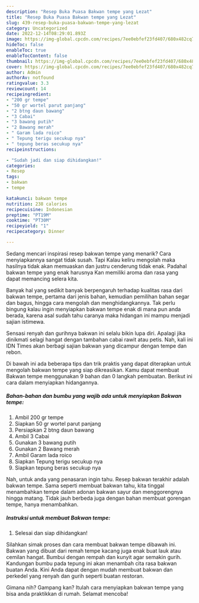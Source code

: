 ```yaml
---
description: "Resep Buka Puasa Bakwan tempe yang Lezat"
title: "Resep Buka Puasa Bakwan tempe yang Lezat"
slug: 439-resep-buka-puasa-bakwan-tempe-yang-lezat
category: Uncategorized
date: 2022-12-14T08:29:01.893Z
image: https://img-global.cpcdn.com/recipes/7ee0ebfef23fd407/680x482cq70/bakwan-tempe-foto-resep-utama.jpg
hideToc: false
enableToc: true
enableTocContent: false
thumbnail: https://img-global.cpcdn.com/recipes/7ee0ebfef23fd407/680x482cq70/bakwan-tempe-foto-resep-utama.jpg
cover: https://img-global.cpcdn.com/recipes/7ee0ebfef23fd407/680x482cq70/bakwan-tempe-foto-resep-utama.jpg
author: Admin
authorAv: notfound
ratingvalue: 3.3
reviewcount: 14
recipeingredient:
- "200 gr tempe"
- "50 gr wortel parut panjang"
- "2 btng daun bawang"
- "3 Cabai"
- "3 bawang putih"
- "2 Bawang merah"
- " Garam lada roico"
- " Tepung terigu secukup nya"
- " tepung beras secukup nya"
recipeinstructions:

- "Sudah jadi dan siap dihidangkan!"
categories:
- Resep
tags:
- bakwan
- tempe

katakunci: bakwan tempe 
nutrition: 238 calories
recipecuisine: Indonesian
preptime: "PT19M"
cooktime: "PT30M"
recipeyield: "1"
recipecategory: Dinner

---
```



Sedang mencari inspirasi resep bakwan tempe yang menarik? Cara menyiapkannya sangat tidak susah. Tapi Kalau keliru mengolah maka hasilnya tidak akan memuaskan dan justru cenderung tidak enak. Padahal bakwan tempe yang enak harusnya Kan memiliki aroma dan rasa yang dapat memancing selera kita.


Banyak hal yang sedikit banyak berpengaruh terhadap kualitas rasa dari bakwan tempe, pertama dari jenis bahan, kemudian pemilihan bahan segar dan bagus, hingga cara mengolah dan menghidangkannya. Tak perlu bingung kalau ingin menyiapkan bakwan tempe enak di mana pun anda berada, karena asal sudah tahu caranya maka hidangan ini mampu menjadi sajian istimewa.

Sensasi renyah dan gurihnya bakwan ini selalu bikin lupa diri. Apalagi jika dinikmati selagi hangat dengan tambahan cabai rawit atau petis. Nah, kali ini IDN Times akan berbagi sajian bakwan yang dicampur dengan tempe dan rebon.


Di bawah ini ada beberapa tips dan trik praktis yang dapat diterapkan untuk mengolah bakwan tempe yang siap dikreasikan. Kamu dapat membuat Bakwan tempe menggunakan 9 bahan dan 0 langkah pembuatan. Berikut ini cara dalam menyiapkan hidangannya.

<!--inarticleads1-->

##### Bahan-bahan dan bumbu yang wajib ada untuk menyiapkan Bakwan tempe:

1. Ambil 200 gr tempe
1. Siapkan 50 gr wortel parut panjang
1. Persiapkan 2 btng daun bawang
1. Ambil 3 Cabai
1. Gunakan 3 bawang putih
1. Gunakan 2 Bawang merah
1. Ambil  Garam lada roico
1. Siapkan  Tepung terigu secukup nya
1. Siapkan  tepung beras secukup nya


Nah, untuk anda yang penasaran ingin tahu. Resep bakwan terakhir adalah bakwan tempe. Sama seperti membuat bakwan tahu, kita tinggal menambahkan tempe dalam adonan bakwan sayur dan menggorengnya hingga matang. Tidak jauh berbeda juga dengan bahan membuat gorengan tempe, hanya menambahkan. 

<!--inarticleads2-->

##### Instruksi untuk membuat Bakwan tempe:


1. Selesai dan siap dihidangkan!

Silahkan simak proses dan cara membuat bakwan tempe dibawah ini. Bakwan yang dibuat dari remah tempe kacang juga enak buat lauk atau cemilan hangat. Bumbui dengan rempah dan kunyit agar semakin gurih. Kandungan bumbu pada tepung ini akan menambah cita rasa bakwan buatan Anda. Kini Anda dapat dengan mudah membuat bakwan dan perkedel yang renyah dan gurih seperti buatan restoran. 

Gimana nih? Gampang kan? Itulah cara menyiapkan bakwan tempe yang bisa anda praktikkan di rumah. Selamat mencoba!
